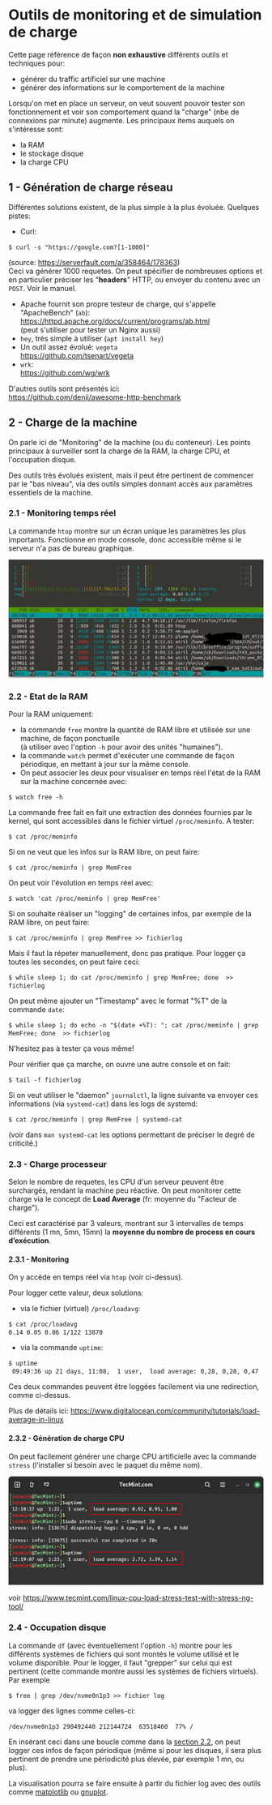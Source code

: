 # Outils de monitoring et de simulation de charge

Cette page référence de façon **non exhaustive** différents outils et techniques pour:

- générer du traffic artificiel sur une machine
- générer des informations sur le comportement de la machine 

Lorsqu'on met en place un serveur, on veut souvent pouvoir tester son fonctionnement et voir son comportement quand la "charge"
(nbe de connexions par minute) augmente.
Les principaux items auquels on s'intéresse sont:
- la RAM
- le stockage disque
- la charge CPU

## 1 - Génération de charge réseau
Différentes solutions existent, de la plus simple à la plus évoluée.
Quelques pistes:

- Curl:
```
$ curl -s "https://google.com?[1-1000]"
```
(source: https://serverfault.com/a/358464/178363)  
Ceci va générer 1000 requetes.
On peut spécifier de nombreuses options et en particulier préciser les "__headers__" HTTP, ou envoyer du contenu avec un `POST`.
Voir le manuel.
- Apache fournit son propre testeur de charge, qui s'appelle "ApacheBench" (`ab`):  
https://httpd.apache.org/docs/current/programs/ab.html  
(peut s'utiliser pour tester un Nginx aussi)
- `hey`, très simple à utiliser (`apt install hey`)
- Un outil assez évolué: `vegeta`  
https://github.com/tsenart/vegeta
- `wrk`:  
https://github.com/wg/wrk

D'autres outils sont présentés ici:  
https://github.com/denji/awesome-http-benchmark


## 2 - Charge de la machine

On parle ici de "Monitoring" de la machine (ou du conteneur).
Les points principaux à surveiller sont la charge de la RAM, la charge CPU, et l'occupation disque.

Des outils très évolués existent, mais il peut être pertinent de commencer par le "bas niveau", via des outils simples donnant accès aux paramètres essentiels de la machine.


### 2.1 - Monitoring temps réel
La commande `htop` montre sur un écran unique les paramètres les plus importants.
Fonctionne en mode console, donc accessible même si le serveur n'a pas de bureau graphique.

[![htop](htop_800.jpg)](https://fr.wikipedia.org/wiki/Htop)


### 2.2 - Etat de la RAM

Pour la RAM uniquement:
- la commande `free` montre la quantité de RAM libre et utilisée sur une machine, de façon ponctuelle  
(à utiliser avec l'option `-h` pour avoir des unités "humaines").  
- la commande `watch` permet d'exécuter une commande de façon périodique, en mettant à jour sur la même console.
- On peut associer les deux pour visualiser en temps réel l'état de la RAM sur la machine concernée avec:
```
$ watch free -h
```

La commande free fait en fait une extraction des données fournies par le kernel, qui sont accessibles dans le fichier virtuel
`/proc/meminfo`.
A tester:
```
$ cat /proc/meminfo
```

Si on ne veut que les infos sur la RAM libre, on peut faire:
```
$ cat /proc/meminfo | grep MemFree
```

On peut voir l'évolution en temps réel avec:
```
$ watch 'cat /proc/meminfo | grep MemFree'
```


Si on souhaite réaliser un "logging" de certaines infos, par exemple de la RAM libre, on peut faire:
```
$ cat /proc/meminfo | grep MemFree >> fichierlog
```
Mais il faut la répeter manuellement, donc pas pratique.
Pour logger ça toutes les secondes, on peut faire ceci:
```
$ while sleep 1; do cat /proc/meminfo | grep MemFree; done  >> fichierlog
```
On peut même ajouter un "Timestamp" avec le format "%T" de la commande `date`:
```
$ while sleep 1; do echo -n "$(date +%T): "; cat /proc/meminfo | grep MemFree; done  >> fichierlog
```
N'hesitez pas à tester ça vous même!

Pour vérifier que ça marche, on ouvre une autre console et on fait:
```
$ tail -f fichierlog
```



Si on veut utiliser le "daemon" `journalctl`, la ligne suivante va envoyer ces informations (via `systemd-cat`) dans les logs de systemd:
```
$ cat /proc/meminfo | grep MemFree | systemd-cat
```
(voir dans `man systemd-cat` les options permettant de préciser le degré de criticité.)



### 2.3 - Charge processeur

Selon le nombre de requetes, les CPU d'un serveur peuvent être surchargés, rendant la machine peu réactive.
On peut monitorer cette charge via le concept de __Load Average__ (fr: moyenne du "Facteur de charge").

Ceci est caractérisé par 3 valeurs, montrant sur 3 intervalles de temps différents
(1 mn, 5mn, 15mn) la **moyenne du nombre de process en cours d’exécution**.

#### 2.3.1 - Monitoring
On y accède en temps réel via `htop` (voir ci-dessus).

Pour logger cette valeur, deux solutions:
- via le fichier (virtuel) `/proc/loadavg`:
```
$ cat /proc/loadavg
0.14 0.05 0.06 1/122 13870
```
- via la commande `uptime`:
```
$ uptime
 09:49:36 up 21 days, 11:08,  1 user,  load average: 0,28, 0,28, 0,47
```
Ces deux commandes peuvent être loggées facilement via une redirection, comme ci-dessus.

Plus de détails ici:
https://www.digitalocean.com/community/tutorials/load-average-in-linux

#### 2.3.2 - Génération de charge CPU

On peut facilement générer une charge CPU artificielle avec la commande `stress`
(l'installer si besoin avec le paquet du même nom).

![stress example](tecmint_stress-test-Linux-System.png)

voir https://www.tecmint.com/linux-cpu-load-stress-test-with-stress-ng-tool/


### 2.4 - Occupation disque

La commande `df` (avec éventuellement l'option `-h`) montre pour les différents systèmes de fichiers qui sont montés le volume utilisé et le volume disponible.
Pour le logger, il faut "grepper" sur celui qui est pertinent (cette commande montre aussi les systèmes de fichiers virtuels).
Par exemple
```
$ free | grep /dev/nvme0n1p3 >> fichier log
```
va logger des lignes comme celles-ci:
```
/dev/nvme0n1p3 290492440 212144724  63518460  77% /
```
En insérant ceci dans une boucle comme  dans la
[section 2.2](#2.2-Etat-de-la-RAM), on peut logger ces infos de façon périodique
(même si pour les disques, il sera plus pertinent de prendre une périodicité plus élevée, par exemple 1 mn, ou plus).

La visualisation pourra se faire ensuite à partir du fichier log avec des outils comme
[matplotlib](https://matplotlib.org/)
ou
[gnuplot](http://www.gnuplot.info/).





